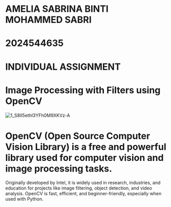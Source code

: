 # AMELIA SABRINA BINTI MOHAMMED SABRI
# 2024544635
# INDIVIDUAL ASSIGNMENT
# Image Processing with Filters using OpenCV
![1_S8Il5ethl3YFh0M9XKVz-A](https://github.com/user-attachments/assets/da24f091-9b9e-48c5-b872-579dd77c8a43)
# OpenCV (Open Source Computer Vision Library) is a free and powerful library used for computer vision and image processing tasks.
Originally developed by Intel, it is widely used in research, industries, and education for projects like image filtering, object detection, and video analysis.
OpenCV is fast, efficient, and beginner-friendly, especially when used with Python.


